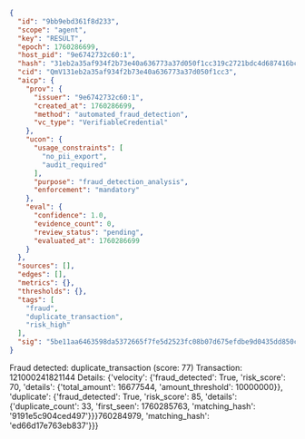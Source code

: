 ```json
{
  "id": "9bb9ebd361f8d233",
  "scope": "agent",
  "key": "RESULT",
  "epoch": 1760286699,
  "host_pid": "9e6742732c60:1",
  "hash": "31eb2a35af934f2b73e40a636773a37d050f1cc319c2721bdc4d687416bc53db",
  "cid": "QmV131eb2a35af934f2b73e40a636773a37d050f1cc3",
  "aicp": {
    "prov": {
      "issuer": "9e6742732c60:1",
      "created_at": 1760286699,
      "method": "automated_fraud_detection",
      "vc_type": "VerifiableCredential"
    },
    "ucon": {
      "usage_constraints": [
        "no_pii_export",
        "audit_required"
      ],
      "purpose": "fraud_detection_analysis",
      "enforcement": "mandatory"
    },
    "eval": {
      "confidence": 1.0,
      "evidence_count": 0,
      "review_status": "pending",
      "evaluated_at": 1760286699
    }
  },
  "sources": [],
  "edges": [],
  "metrics": {},
  "thresholds": {},
  "tags": [
    "fraud",
    "duplicate_transaction",
    "risk_high"
  ],
  "sig": "5be11aa6463598da5372665f7fe5d2523fc08b07d675efdbe9d0435dd850c6a7"
}
```

Fraud detected: duplicate_transaction (score: 77)
Transaction: 121000241821144
Details: {'velocity': {'fraud_detected': True, 'risk_score': 70, 'details': {'total_amount': 16677544, 'amount_threshold': 10000000}}, 'duplicate': {'fraud_detected': True, 'risk_score': 85, 'details': {'duplicate_count': 33, 'first_seen': 1760285763, 'matching_hash': '9191e5c904ced497'}}}760284979, 'matching_hash': 'ed66d17e763eb837'}}}